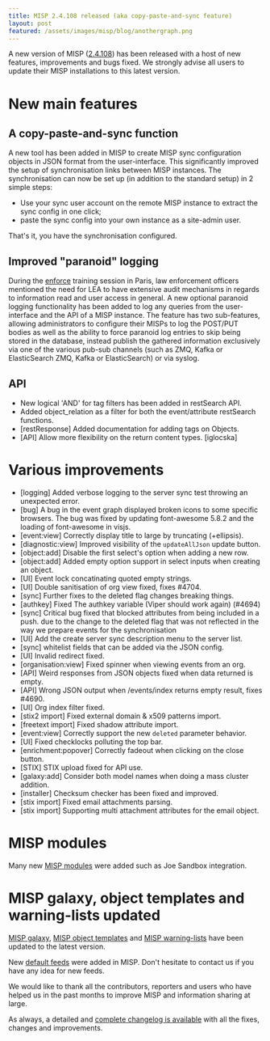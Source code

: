 ```yaml
---
title: MISP 2.4.108 released (aka copy-paste-and-sync feature)
layout: post
featured: /assets/images/misp/blog/anothergraph.png
---
```


A new version of MISP ([2.4.108](https://github.com/MISP/MISP/tree/v2.4.107)) has been released with a host of new features, improvements and bugs fixed. We strongly advise all users to update their MISP installations to this latest version.

# New main features

## A copy-paste-and-sync function

A new tool has been added in MISP to create MISP sync configuration objects in JSON format from the user-interface. This significantly improved the setup of synchronisation links between MISP instances. The synchronisation can now be set up (in addition to the standard setup) in 2 simple steps:

- Use your sync user account on the remote MISP instance to extract the sync config in one click;
- paste the sync config into your own instance as a site-admin user.

That's it, you have the synchronisation configured.

## Improved "paranoid" logging

During the [enforce](https://securitymadein.lu/news/ceis-securitymadein-lu-enforce-project/) training session in Paris, law enforcement officers mentioned the need for LEA to have extensive audit mechanisms in regards to information read and user access in general. A new optional paranoid logging functionality has been added to log any queries from the user-interface and the API of a MISP instance. The feature has two sub-features, allowing administrators to configure their MISPs to log the POST/PUT bodies as well as the ability to force paranoid log entries to skip being stored in the database, instead publish the gathered information exclusively via one of the various pub-sub channels (such as ZMQ, Kafka or ElasticSearch ZMQ, Kafka or ElasticSearch) or via syslog.


## API

- New logical 'AND' for tag filters has been added in restSearch API.
- Added object_relation as a filter for both the event/attribute restSearch functions.
- [restResponse] Added documentation for adding tags on Objects.
- [API] Allow more flexibility on the return content types. [iglocska]

# Various improvements

- [logging] Added verbose logging to the server sync test throwing an unexpected error.
- [bug] A bug in the event graph displayed broken icons to some specific browsers. The bug was fixed by updating font-awesome 5.8.2 and the loading of font-awesome in visjs.
- [event:view] Correctly display title to large by truncating (+ellipsis).
- [diagnostic:view] Improved visibility of the `updateAllJson` update button.
- [object:add] Disable the first select's option when adding a new row.
- [object:add] Added empty option support in select inputs when creating an object.
- [UI] Event lock concatinating quoted empty strings.
- [UI] Double sanitisation of org view fixed, fixes #4704.
- [sync] Further fixes to the deleted flag changes breaking things.
- [authkey] Fixed The authkey variable (Viper should work again) (#4694)
- [sync] Critical bug fixed that blocked attributes from being included in a push. due to the change to the deleted flag that was not reflected in the way we prepare events for the synchronisation
- [UI] Add the create server sync description menu to the server list.
- [sync] whitelist fields that can be added via the JSON config.
- [UI] Invalid redirect fixed.
- [organisation:view] Fixed spinner when viewing events from an org.
- [API] Weird responses from JSON objects fixed when data returned is empty.
- [API]  Wrong JSON output when /events/index returns empty result, fixes #4690.
- [UI] Org index filter fixed.
- [stix2 import] Fixed external domain & x509 patterns import.
- [freetext import] Fixed shadow attribute import.
- [event:view] Correctly support the new `deleted` parameter behavior.
- [UI] Fixed checklocks polluting the top bar.
- [enrichment:popover] Correctly fadeout when clicking on the close button.
- [STIX] STIX upload fixed for API use.
- [galaxy:add] Consider both model names when doing a mass cluster addition.
- [installer] Checksum checker has been fixed and improved.
- [stix import] Fixed email attachments parsing.
- [stix import] Supporting multi attachment attributes for the email object.

# MISP modules

Many new [MISP modules](https://github.com/MISP/misp-modules) were added such as Joe Sandbox integration.

# MISP galaxy, object templates and warning-lists updated

[MISP galaxy](https://www.misp-project.org/galaxy.html), [MISP object templates](https://www.misp-project.org/objects.html) and [MISP warning-lists](https://github.com/MISP/misp-warninglists/) have been updated to the latest version.

New [default feeds](https://www.misp-project.org/feeds/) were added in MISP. Don't hesitate to contact us if you have any idea for new feeds.

We would like to thank all the contributors, reporters and users who have helped us in the past months to improve MISP and information sharing at large.

As always, a detailed and [complete changelog is available](http://www.misp-project.org/Changelog.txt) with all the fixes, changes and improvements.



